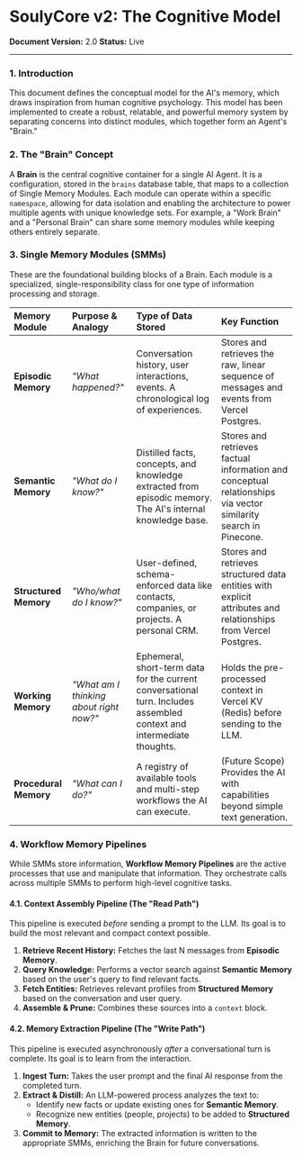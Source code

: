 
# SoulyCore v2: The Cognitive Model

**Document Version:** 2.0
**Status:** Live

---

### 1. Introduction

This document defines the conceptual model for the AI's memory, which draws inspiration from human cognitive psychology. This model has been implemented to create a robust, relatable, and powerful memory system by separating concerns into distinct modules, which together form an Agent's "Brain."

### 2. The "Brain" Concept

A **Brain** is the central cognitive container for a single AI Agent. It is a configuration, stored in the `brains` database table, that maps to a collection of Single Memory Modules. Each module can operate within a specific `namespace`, allowing for data isolation and enabling the architecture to power multiple agents with unique knowledge sets. For example, a "Work Brain" and a "Personal Brain" can share some memory modules while keeping others entirely separate.

### 3. Single Memory Modules (SMMs)

These are the foundational building blocks of a Brain. Each module is a specialized, single-responsibility class for one type of information processing and storage.

| Memory Module | Purpose & Analogy | Type of Data Stored | Key Function |
| :--- | :--- | :--- | :--- |
| **Episodic Memory** | *"What happened?"* | Conversation history, user interactions, events. A chronological log of experiences. | Stores and retrieves the raw, linear sequence of messages and events from Vercel Postgres. |
| **Semantic Memory** | *"What do I know?"* | Distilled facts, concepts, and knowledge extracted from episodic memory. The AI's internal knowledge base. | Stores and retrieves factual information and conceptual relationships via vector similarity search in Pinecone. |
| **Structured Memory**| *"Who/what do I know?"*| User-defined, schema-enforced data like contacts, companies, or projects. A personal CRM. | Stores and retrieves structured data entities with explicit attributes and relationships from Vercel Postgres. |
| **Working Memory** | *"What am I thinking about right now?"* | Ephemeral, short-term data for the current conversational turn. Includes assembled context and intermediate thoughts. | Holds the pre-processed context in Vercel KV (Redis) before sending to the LLM. |
| **Procedural Memory**| *"What can I do?"* | A registry of available tools and multi-step workflows the AI can execute. | (Future Scope) Provides the AI with capabilities beyond simple text generation. |


### 4. Workflow Memory Pipelines

While SMMs store information, **Workflow Memory Pipelines** are the active processes that use and manipulate that information. They orchestrate calls across multiple SMMs to perform high-level cognitive tasks.

#### 4.1. Context Assembly Pipeline (The "Read Path")
This pipeline is executed *before* sending a prompt to the LLM. Its goal is to build the most relevant and compact context possible.
1.  **Retrieve Recent History:** Fetches the last N messages from **Episodic Memory**.
2.  **Query Knowledge:** Performs a vector search against **Semantic Memory** based on the user's query to find relevant facts.
3.  **Fetch Entities:** Retrieves relevant profiles from **Structured Memory** based on the conversation and user query.
4.  **Assemble & Prune:** Combines these sources into a `context` block.

#### 4.2. Memory Extraction Pipeline (The "Write Path")
This pipeline is executed asynchronously *after* a conversational turn is complete. Its goal is to learn from the interaction.
1.  **Ingest Turn:** Takes the user prompt and the final AI response from the completed turn.
2.  **Extract & Distill:** An LLM-powered process analyzes the text to:
    *   Identify new facts or update existing ones for **Semantic Memory**.
    *   Recognize new entities (people, projects) to be added to **Structured Memory**.
3.  **Commit to Memory:** The extracted information is written to the appropriate SMMs, enriching the Brain for future conversations.
